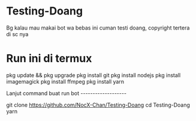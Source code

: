 # Testing-Doang
Bg kalau mau makai bot wa bebas ini cuman testi doang, copyright tertera di sc nya

# Run ini di termux

pkg update && pkg upgrade
pkg install git
pkg install nodejs
pkg install imagemagick
pkg install ffmpeg
pkg install yarn

Lanjut command buat run bot -------------------

git clone https://github.com/NocX-Chan/Testing-Doang
cd Testing-Doang
yarn

